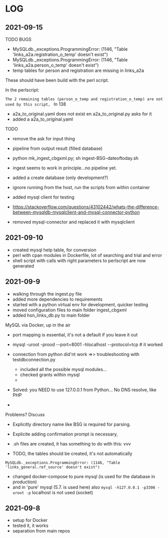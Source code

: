 # LOG

## 2021-09-15
TODO BUGS
- MySQLdb._exceptions.ProgrammingError: (1146, "Table 'links_a2a.registration_o_temp' doesn't exist")
- MySQLdb._exceptions.ProgrammingError: (1146, "Table 'links_a2a.person_o_temp' doesn't exist")
- temp tables for person and registration are missing in links_a2a

These should have been build with the perl script.

In the perlscript:

`The 2 remaining tables (person_o_temp and registration_o_temp) are not used by this script, ` ln 138



- a2a_to_original.yaml does not exist en a2a_to_original.py asks for it
- added a a2a_to_original.yaml

TODO
- remove the ask for input thing
- pipeline from output result (filled database)
- python mk_ingest_cbgxml.py; sh ingest-BSG-dateoftoday.sh


- ingest seems to work in principle...no pipeline yet. 
- added a create database (only development?)
- ignore running from the host, run the scripts from within container
- added mysql client for testing
- https://stackoverflow.com/questions/43102442/whats-the-difference-between-mysqldb-mysqlclient-and-mysql-connector-python
- removed mysql-connector and replaced it with mysqlclient


## 2021-09-10

- created mysql help table, for conversion
- perl with cpan modules in Dockerfile, lot of searching and trial and error
- shell script with calls with right parameters to perlscript are now generated

## 2021-09-9

- walking through the ingest.py file
- added more dependencies to requirements
- started with a python virtual env for development, quicker testing
- moved configuration files to main folder ingest_cbgxml
- added hsn_links_db.py to main folder

MySQL via Docker, up in the air
- port mapping is essential, it's not a default if you leave it out


- mysql -uroot -prood --port=8001 -hlocalhost --protocol=tcp # it worked
- connection from python did'nt work =>> troubleshooting with testdbconnection.py
    - included all the possible mysql modules...
    - checked grants within mysql
    - 
- Solved: you NEED to use 127.0.0.1 from Python... No DNS resolve, like PHP
- 
Problems? Discuss
- Explicitly directory name like BSG is required for parsing. 
- Explicite adding confirmation prompt is necessary, 

- .sh files are created, it has something to do with this: vvv
- TODO, the tables should be created, it's not automatically

```
MySQLdb._exceptions.ProgrammingError: (1146, "Table 'links_general.ref_source' doesn't exist")

```

- changed docker-compose to pure mysql (is used for the database in production)
- and in 'pure' mysql (5.7. is used here) also `mysql -h127.0.0.1 -p3306 -uroot -p`  localhost is not used (socket)


## 2021-09-8

- setup for Docker
- tested it, it works
- separation from main repos
